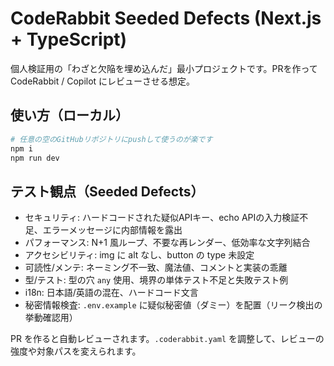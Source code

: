 # CodeRabbit Seeded Defects (Next.js + TypeScript)

個人検証用の「わざと欠陥を埋め込んだ」最小プロジェクトです。PRを作って CodeRabbit / Copilot にレビューさせる想定。

## 使い方（ローカル）
```bash
# 任意の空のGitHubリポジトリにpushして使うのが楽です
npm i
npm run dev
```

## テスト観点（Seeded Defects）
- セキュリティ: ハードコードされた疑似APIキー、echo APIの入力検証不足、エラーメッセージに内部情報を露出
- パフォーマンス: N+1 風ループ、不要な再レンダー、低効率な文字列結合
- アクセシビリティ: img に alt なし、button の type 未設定
- 可読性/メンテ: ネーミング不一致、魔法値、コメントと実装の乖離
- 型/テスト: 型の穴 `any` 使用、境界の単体テスト不足と失敗テスト例
- i18n: 日本語/英語の混在、ハードコード文言
- 秘密情報検査: `.env.example` に疑似秘密値（ダミー）を配置（リーク検出の挙動確認用）

PR を作ると自動レビューされます。`.coderabbit.yaml` を調整して、レビューの強度や対象パスを変えられます。
